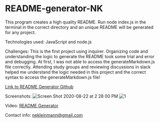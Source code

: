 # README-generator-NK

This program creates a high quality README. Run node index.js in the terminal in the correct directory and an unique README will be generated for any project.

Technologies used:
JavaScript and node.js

Challenges: 
This is the first project using inquirer. Organizing code and understanding the logic to generate the README took some trial and error and debugging.  At first, I was not able to access the generateMarkdown.js file correctly.  Attending study groups and reviewing discussions in slack helped me understand the logic needed in this project and the correct syntax to access the generateMarkdown.js file!

[Link to README Generator Github]()

Screenshots:
![Screen Shot 2020-08-22 at 2 28 00 PM](https://user-images.githubusercontent.com/65608809/90963211-ff1a8c00-e483-11ea-8f16-93bb8546a078.png)
![1](https://user-images.githubusercontent.com/65608809/90963228-15284c80-e484-11ea-9f96-bffcabc95368.jpg)

Video:
[README Generator](https://www.youtube.com/watch?v=Uh5MgDyKMro)


Contact info:
nekleinmann@gmail.com
